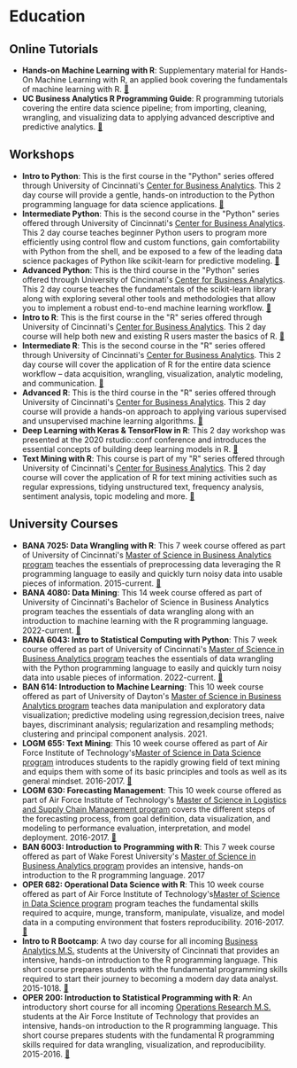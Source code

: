# Education

## Online Tutorials

* __Hands-on Machine Learning with R__: Supplementary material for Hands-On Machine Learning with R, an applied book covering the fundamentals of machine learning with R. [🔗](https://koalaverse.github.io/homlr/)
* __UC Business Analytics R Programming Guide__: R programming tutorials covering the entire data science pipeline; from importing, cleaning, wrangling, and visualizing data to applying advanced descriptive and predictive analytics. [🔗](http://uc-r.github.io/)

## Workshops

* __Intro to Python__: This is the first course in the "Python" series offered through University of Cincinnati's [Center for Business Analytics](https://business.uc.edu/centers-partnerships/business-analytics.html). This 2 day course will provide a gentle, hands-on introduction to the Python programming language for data science applications. [🔗](https://github.com/uc-python/intro-python-datasci)
* __Intermediate Python__: This is the second course in the "Python" series offered through University of Cincinnati's [Center for Business Analytics](https://business.uc.edu/centers-partnerships/business-analytics.html). This 2 day course teaches beginner Python users to program more efficiently using control flow and custom functions, gain comfortability with Python from the shell, and be exposed to a few of the leading data science packages of Python like scikit-learn for predictive modeling. [🔗](https://github.com/uc-python/intermediate-python-datasci)
* __Advanced Python__: This is the third course in the "Python" series offered through University of Cincinnati's [Center for Business Analytics](https://business.uc.edu/centers-partnerships/business-analytics.html). This 2 day course teaches the fundamentals of the scikit-learn library along with exploring several other tools and methodologies that allow you to implement a robust end-to-end machine learning workflow. [🔗](https://github.com/uc-python/advanced-python-datasci)
* __Intro to R__: This is the first course in the "R" series offered through University of Cincinnati's [Center for Business Analytics](https://business.uc.edu/centers-partnerships/business-analytics.html). This 2 day course will help both new and existing R users master the basics of R. [🔗](https://github.com/uc-r/Intro-R)
* __Intermediate R__: This is the second course in the "R" series offered through University of Cincinnati's [Center for Business Analytics](https://business.uc.edu/centers-partnerships/business-analytics.html). This 2 day course will cover the application of R for the entire data science workflow – data acquisition, wrangling, visualization, analytic modeling, and communication. [🔗](https://github.com/uc-r/Intermediate-R)
* __Advanced R__: This is the third course in the "R" series offered through University of Cincinnati's [Center for Business Analytics](https://business.uc.edu/centers-partnerships/business-analytics.html). This 2 day course will provide a hands-on approach to applying various supervised and unsupervised machine learning algorithms. [🔗](https://github.com/uc-r/Advanced-R)
* __Deep Learning with Keras & TensorFlow in R__: This 2 day workshop was presented at the 2020 rstudio::conf conference and introduces the essential concepts of building deep learning models in R. [🔗](https://github.com/rstudio-conf-2020/dl-keras-tf)
* __Text Mining with R__: This course is part of my "R" series offered through University of Cincinnati's [Center for Business Analytics](https://business.uc.edu/centers-partnerships/business-analytics.html). This 2 day course will cover the application of R for text mining activities such as regular expressions, tidying unstructured text, frequency analysis, sentiment analysis, topic modeling and more. [🔗](https://github.com/bradleyboehmke/R-Training-Text-Mining)


## University Courses

* __BANA 7025: Data Wrangling with R__: This 7 week course offered as part of University of Cincinnati's [Master of Science in Business Analytics program](https://business.uc.edu/academics/specialized-masters/business-analytics.html) teaches the essentials of preprocessing data leveraging the R programming language to easily and quickly turn noisy data into usable pieces of information. 2015-current. [🔗](https://bradleyboehmke.github.io/uc-bana-7025/)
* __BANA 4080: Data Mining__: This 14 week course offered as part of University of Cincinnati's Bachelor of Science in Business Analytics program teaches the essentials of data wrangling along with an introduction to machine learning with the R programming language. 2022-current. [🔗](https://bradleyboehmke.github.io/uc-bana-4080/)
* __BANA 6043: Intro to Statistical Computing with Python__: This 7 week course offered as part of University of Cincinnati's [Master of Science in Business Analytics program](https://business.uc.edu/academics/specialized-masters/business-analytics.html) teaches the essentials of data wrangling with the Python programming language to easily and quickly turn noisy data into usable pieces of information. 2022-current. [🔗](bradleyboehmke.github.io/uc-bana-6043/)
* __BAN 614: Introduction to Machine Learning__: This 10 week course offered as part of University of Dayton's [Master of Science in Business Analytics program](https://udayton.edu/business/departments/mis_osc_and_business_analytics/master_of_business_analytics/index.php) teaches data manipulation and exploratory data visualization; predictive modeling using regression,decision trees, naive bayes, discriminant analysis; regularization and resampling methods; clustering and principal component analysis. 2021.
* __LOGM 655: Text Mining__: This 10 week course offered as part of Air Force Institute of Technology's[Master of Science in Data Science program](https://www.afit.edu/ENS/programs.cfm?a=view&D=74) introduces students to the rapidly growing field of text mining and equips them with some of its basic principles and tools as well as its general mindset. 2016-2017. [🔗](https://afit-r.github.io/logm655)
* __LOGM 630: Forecasting Management__: This 10 week course offered as part of Air Force Institute of Technology's [Master of Science in Logistics and Supply Chain Management program](https://www.afit.edu/ENS/programs.cfm?a=view&D=40) covers the different steps of the forecasting process, from goal definition, data visualization, and modeling to performance evaluation, interpretation, and model deployment. 2016-2017. [🔗](https://afit-r.github.io/logm630)
* __BAN 6003: Introduction to Programming with R__: This 7 week course offered as part of Wake Forest University's [Master of Science in Business Analytics program](https://business.wfu.edu/masters-in-business-analytics/) provides an intensive, hands-on introduction to the R programming language. 2017
* __OPER 682: Operational Data Science with R__: This 10 week course offered as part of Air Force Institute of Technology's[Master of Science in Data Science program](https://www.afit.edu/ENS/programs.cfm?a=view&D=74) program teaches the fundamental skills required to acquire, munge, transform, manipulate, visualize, and model data in a computing environment that fosters reproducibility. 2016-2017. [🔗](https://afit-r.github.io/oper682)
* __Intro to R Bootcamp__: A two day course for all incoming [Business Analytics M.S.](https://business.uc.edu/academics/specialized-masters/business-analytics.html) students at the University of Cincinnati that provides an intensive, hands-on introduction to the R programming language. This short course prepares students with the fundamental programming skills required to start their journey to becoming a modern day data analyst. 2015-1018. [🔗](http://uc-r.github.io/r_bootcamp)
* __OPER 200: Introduction to Statistical Programming with R__: An introductory short course for all incoming [Operations Research M.S.](https://www.afit.edu/ENS/programs.cfm?a=view&D=36) students at the Air Force Institute of Technology that provides an intensive, hands-on introduction to the R programming language. This short course prepares students with the fundamental R programming skills required for data wrangling, visualization, and reproducibility. 2015-2016. [🔗](https://afit-r.github.io/oper200/)

